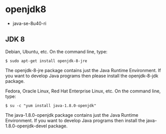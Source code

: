 # openjdk8  

- java-se-8u40-ri

## JDK 8
Debian, Ubuntu, etc.
On the command line, type:

`$ sudo apt-get install openjdk-8-jre`

The openjdk-8-jre package contains just the Java Runtime Environment. If you want to develop Java programs then please install the openjdk-8-jdk package.

Fedora, Oracle Linux, Red Hat Enterprise Linux, etc.
On the command line, type:

`$ su -c "yum install java-1.8.0-openjdk"`  

The java-1.8.0-openjdk package contains just the Java Runtime Environment. If you want to develop Java programs then install the java-1.8.0-openjdk-devel package.
